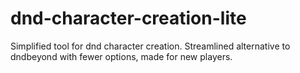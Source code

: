 # dnd-character-creation-lite
Simplified tool for dnd character creation. Streamlined alternative to dndbeyond with fewer options, made for new players.  
